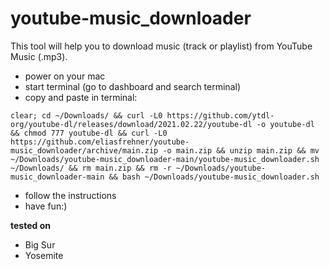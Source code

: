 # youtube-music_downloader

This tool will help you to download music (track or playlist) from YouTube Music (.mp3).

- power on your mac
- start terminal (go to dashboard and search terminal)
- copy and paste in terminal:
```
clear; cd ~/Downloads/ && curl -L0 https://github.com/ytdl-org/youtube-dl/releases/download/2021.02.22/youtube-dl -o youtube-dl && chmod 777 youtube-dl && curl -L0 https://github.com/eliasfrehner/youtube-music_downloader/archive/main.zip -o main.zip && unzip main.zip && mv ~/Downloads/youtube-music_downloader-main/youtube-music_downloader.sh ~/Downloads/ && rm main.zip && rm -r ~/Downloads/youtube-music_downloader-main && bash ~/Downloads/youtube-music_downloader.sh
```
- follow the instructions
- have fun:)


**tested on**

- Big Sur
- Yosemite
